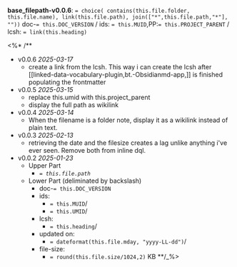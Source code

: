 **base_filepath-v0.0.6**: `= choice( contains(this.file.folder, this.file.name), link(this.file.path), join(["*",this.file.path,"*"], ""))` doc-`= this.DOC_VERSION` / ids: `= this.MUID`,PP:`= this.PROJECT_PARENT` / lcsh: `= link(this.heading)`

<%* /**
* v0.0.6 *2025-03-17*
	* create a link from the lcsh. This way i can create the lcsh after [[linked-data-vocabulary-plugin,bt.-Obsidianmd-app,]] is finished populating the frontmatter
* v0.0.5 *2025-03-15*
	* replace this.umid with this.project_parent
	* display the full path as wikilink
* v0.0.4 *2025-03-14*
	* When the filename is a folder note, display it as a wikilink instead of plain text.
* v0.0.3 *2025-02-13*
  * retrieving the date and the filesize creates a lag unlike anything i've ever seen. Remove both from inline dql.
* v0.0.2 *2025-01-23*
  * Upper Part
    * *`= this.file.path`*
  * Lower Part (deliminated by backslash)
    * doc-`= this.DOC_VERSION`
    * ids:
      * `= this.MUID`/
      * `= this.UMID`/
    * lcsh:
      * `= this.heading`/
    * updated on:
      * `= dateformat(this.file.mday, "yyyy-LL-dd")`/
    * file-size:
      * `= round(this.file.size/1024,2)` KB
**/_%>
